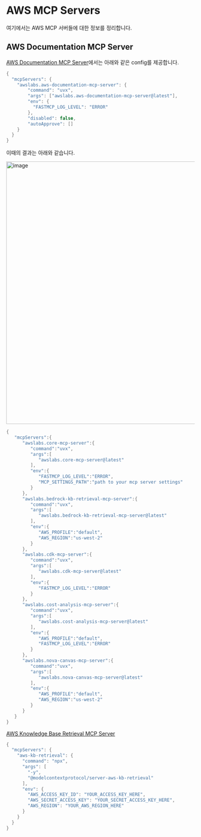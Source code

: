 # AWS MCP Servers

여기에서는 AWS MCP 서버들에 대한 정보를 정리합니다.

## AWS Documentation MCP Server

[AWS Documentation MCP Server](https://awslabs.github.io/mcp/servers/aws-documentation-mcp-server/)에서는 아래와 같은 config를 제공합니다.

```java
{
  "mcpServers": {
    "awslabs.aws-documentation-mcp-server": {
        "command": "uvx",
        "args": ["awslabs.aws-documentation-mcp-server@latest"],
        "env": {
          "FASTMCP_LOG_LEVEL": "ERROR"
        },
        "disabled": false,
        "autoApprove": []
    }
  }
}
```

이때의 결과는 아래와 같습니다.

<img width="700" alt="image" src="https://github.com/user-attachments/assets/f21e683b-b591-43cb-aba9-2fc746b85984" />


```java
{
   "mcpServers":{
      "awslabs.core-mcp-server":{
         "command":"uvx",
         "args":[
            "awslabs.core-mcp-server@latest"
         ],
         "env":{
            "FASTMCP_LOG_LEVEL":"ERROR",
            "MCP_SETTINGS_PATH":"path to your mcp server settings"
         }
      },
      "awslabs.bedrock-kb-retrieval-mcp-server":{
         "command":"uvx",
         "args":[
            "awslabs.bedrock-kb-retrieval-mcp-server@latest"
         ],
         "env":{
            "AWS_PROFILE":"default",
            "AWS_REGION":"us-west-2"
         }
      },
      "awslabs.cdk-mcp-server":{
         "command":"uvx",
         "args":[
            "awslabs.cdk-mcp-server@latest"
         ],
         "env":{
            "FASTMCP_LOG_LEVEL":"ERROR"
         }
      },
      "awslabs.cost-analysis-mcp-server":{
         "command":"uvx",
         "args":[
            "awslabs.cost-analysis-mcp-server@latest"
         ],
         "env":{
            "AWS_PROFILE":"default",
            "FASTMCP_LOG_LEVEL":"ERROR"
         }
      },
      "awslabs.nova-canvas-mcp-server":{
         "command":"uvx",
         "args":[
            "awslabs.nova-canvas-mcp-server@latest"
         ],
         "env":{
            "AWS_PROFILE":"default",
            "AWS_REGION":"us-west-2"
         }
      }
   }
}
```

[AWS Knowledge Base Retrieval MCP Server](https://github.com/modelcontextprotocol/servers/tree/main/src/aws-kb-retrieval-server)

```java
{
  "mcpServers": {
    "aws-kb-retrieval": {
      "command": "npx",
      "args": [
        "-y",
        "@modelcontextprotocol/server-aws-kb-retrieval"
      ],
      "env": {
        "AWS_ACCESS_KEY_ID": "YOUR_ACCESS_KEY_HERE",
        "AWS_SECRET_ACCESS_KEY": "YOUR_SECRET_ACCESS_KEY_HERE",
        "AWS_REGION": "YOUR_AWS_REGION_HERE"
      }
    }
  }
}
```

